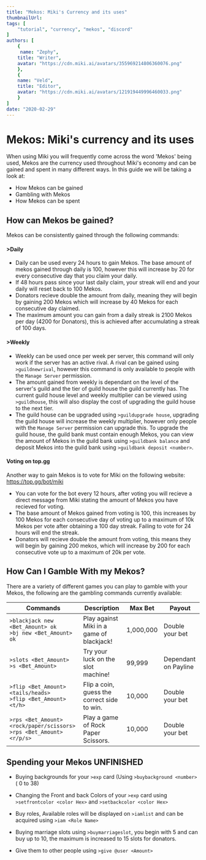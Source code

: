```yaml
---
title: "Mekos: Miki's Currency and its uses"
thumbnailUrl: 
tags: [
    "tutorial", "currency", "mekos", "discord"
]
authors: [
    {
     name: "Zephy",
    title: "Writer",
    avatar: "https://cdn.miki.ai/avatars/355969214806360076.png"
    },
    {
    name: "Veld",
    title: "Editor",
    avatar: "https://cdn.miki.ai/avatars/121919449996460033.png"
    }
]
date: "2020-02-29"
---
```

# Mekos: Miki's currency and its uses
When using Miki you will frequently come across the word 'Mekos' being used, Mekos are the currency used throughout Miki's economy and can be gained and spent in many different ways. In this guide we will be taking a look at:

- How Mekos can be gained
- Gambling with Mekos
- How Mekos can be spent

## **How can Mekos be gained?**
Mekos can be consistently gained through the following commands:

 #### >Daily
 - Daily can be used every 24 hours to gain Mekos. The base amount of mekos gained through daily is 100, however this will increase by 20 for every consecutive day that you claim your daily.
 - If 48 hours pass since your last daily claim, your streak will end and your daily will reset back to 100 Mekos.
 - Donators recieve double the amount from daily, meaning they will begin by gaining 200 Mekos which will increase by 40 Mekos for each consecutive day claimed.
 - The maximum amount you can gain from a daily streak is 2100 Mekos per day (4200 for Donators), this is achieved after accumulating a streak of 100 days.
 #### >Weekly 
- Weekly can be used once per week per server, this command will only work if the server has an active rival. A rival can be gained using `>guildnewrival`, however this command is only available to people with the `Manage Server` permission.
- The amount gained from weekly is dependant on the level of the server's guild and the tier of guild house the guild currently has. The current guild house level and weekly multiplier can be viewed using `>guildhouse`, this will also display the cost of upgrading the guild house to the next tier.
- The guild house can be upgraded using `>guildupgrade house`, upgrading the guild house will increase the weekly multiplier, however only people with the `Manage Server` permission can upgrade this. To upgrade the guild house, the guild bank must contain enough Mekos, you can view the amount of Mekos in the guild bank using `>guildbank balance` and deposit Mekos into the guild bank using `>guildbank deposit <number>`.

#### Voting on top.gg
Another way to gain Mekos is to vote for Miki on the following website: https://top.gg/bot/miki
- You can vote for the bot every 12 hours, after voting you will recieve a direct message from Miki stating the amount of Mekos you have recieved for voting.
- The base amount of Mekos gained from voting is 100, this increases by 100 Mekos for each consecutive day of voting up to a maximum of 10k Mekos per vote after obtaining a 100 day streak. Failing to vote for 24 hours will end the streak.
- Donators will recieve double the amount from voting, this means they will begin by gaining 200 mekos, which will increase by 200 for each consecutive vote up to a maximum of 20k per vote.

## **How Can I Gamble With my Mekos?**
There are a variety of different games you can play to gamble with your Mekos, the following are the gambling commands currently available:

| Commands | Description | Max Bet | Payout |
|---|---|---|---|
| `>blackjack new <Bet_Amount> ok` <br> `>bj new <Bet_Amount> ok` | Play against Miki in a game of blackjack! | 1,000,000 | Double your bet |
| `>slots <Bet_Amount>` <br> `>s <Bet_Amount>` | Try your luck on the slot machine! | 99,999 | Dependant on Payline |
| `>flip <Bet_Amount> <tails/heads>` <br> `>flip <Bet_Amount> <t/h>` | Flip a coin, guess the correct side to win. | 10,000 | Double your bet |
| `>rps <Bet_Amount> <rock/paper/scissors>` <br> `>rps <Bet_Amount> <r/p/s>` | Play a game of Rock Paper Scissors. | 10,000 | Double your bet |

## Spending your Mekos __UNFINISHED__
- Buying backgrounds for your `>exp` card (Using `>buybackground <number>` ( 0 to 38)

- Changing the Front and back Colors of your `>exp` card using `>setfrontcolor <color Hex>` and `>setbackcolor <color Hex>`

- Buy roles, Available roles will be displayed on `>iamlist` and can be acquired using `>iam <Role Name>`

- Buying marriage slots using `>buymarriageslot`, you begin with 5 and can buy up to 10, the maximum is increased to 15 slots for donators.

- Give them to other people using `>give @user <Amount>` 
